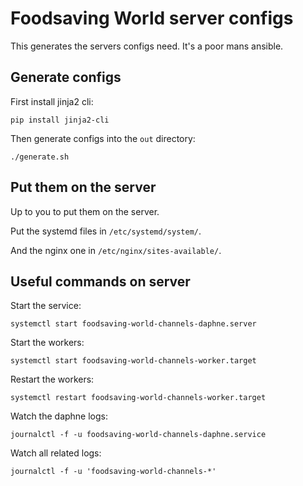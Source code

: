# Foodsaving World server configs

This generates the servers configs need. It's a poor mans ansible.

## Generate configs

First install jinja2 cli:

```
pip install jinja2-cli
```

Then generate configs into the `out` directory:

```
./generate.sh
```

## Put them on the server

Up to you to put them on the server.

Put the systemd files in `/etc/systemd/system/`.

And the nginx one in `/etc/nginx/sites-available/`.

## Useful commands on server

Start the service:
```
systemctl start foodsaving-world-channels-daphne.server
```

Start the workers:

```
systemctl start foodsaving-world-channels-worker.target
```

Restart the workers:

```
systemctl restart foodsaving-world-channels-worker.target
```

Watch the daphne logs:

```
journalctl -f -u foodsaving-world-channels-daphne.service
```

Watch all related logs:

```
journalctl -f -u 'foodsaving-world-channels-*'
```
